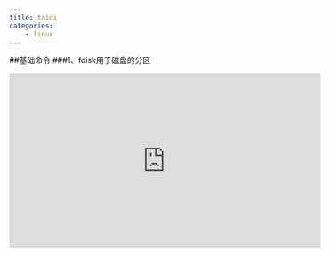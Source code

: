 ```yaml
---
title: taidi
categories:
	- linux
---
```

##基础命令
###1、fdisk用于磁盘的分区


<iframe width="560" height="315" src="http://player.youku.com/embed/XNjcyMDU4Njg0" frameborder="0" allow="autoplay; encrypted-media" allowfullscreen></iframe>